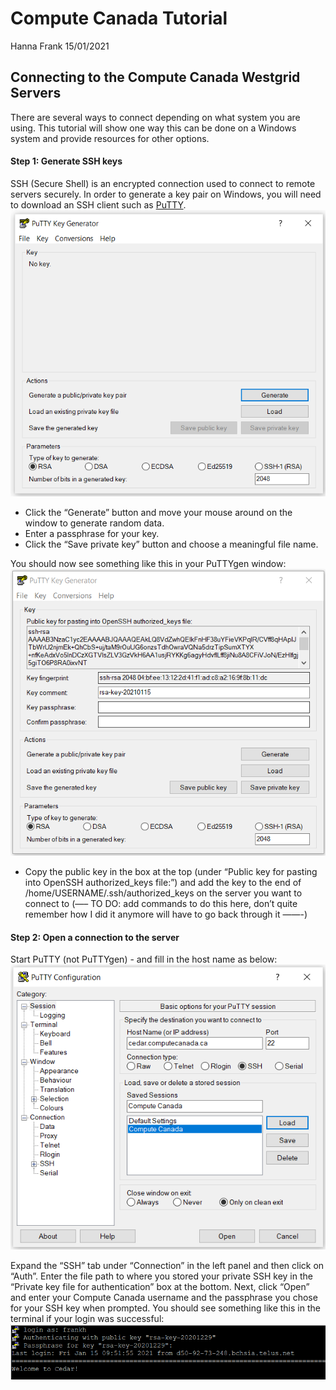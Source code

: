 Compute Canada Tutorial
================
Hanna Frank
15/01/2021

## Connecting to the Compute Canada Westgrid Servers

There are several ways to connect depending on what system you are
using. This tutorial will show one way this can be done on a Windows
system and provide resources for other options.

#### Step 1: Generate SSH keys

SSH (Secure Shell) is an encrypted connection used to connect to remote
servers securely. In order to generate a key pair on Windows, you will
need to download an SSH client such as
[PuTTY](https://www.chiark.greenend.org.uk/~sgtatham/putty/).  
![PuTTYgen image](images/PuTTYgen.png)

  - Click the “Generate” button and move your mouse around on the window
    to generate random data.
  - Enter a passphrase for your key.
  - Click the “Save private key” button and choose a meaningful file
    name.

You should now see something like this in your PuTTYgen window:  
![PuTTYgen key image](images/PuTTYgen_key.png)

  - Copy the public key in the box at the top (under “Public key for
    pasting into OpenSSH authorized\_keys file:”) and add the key to the
    end of /home/USERNAME/.ssh/authorized\_keys on the server you want
    to connect to (—– TO DO: add commands to do this here, don’t quite
    remember how I did it anymore will have to go back through it ——-)

#### Step 2: Open a connection to the server

Start PuTTY (not PuTTYgen) - and fill in the host name as below:  
![PuTTY image](images/PuTTY.png)

Expand the “SSH” tab under “Connection” in the left panel and then click
on “Auth”. Enter the file path to where you stored your private SSH key
in the “Private key file for authentication” box at the bottom. Next,
click “Open” and enter your Compute Canada username and the passphrase
you chose for your SSH key when prompted. You should see something like
this in the terminal if your login was successful:  
![PuTTY terminal](images/PuTTY_term.png)
